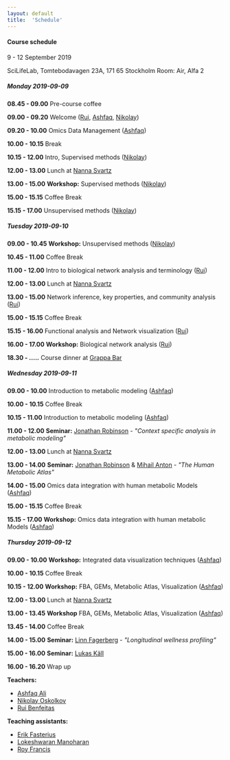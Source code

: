 ```yaml
---
layout: default
title:  'Schedule'
---
```

#### Course schedule

9 - 12 September 2019

SciLifeLab, Tomtebodavagen 23A, 171 65 Stockholm
Room: Air, Alfa 2



##### Monday 2019-09-09

**08.45 - 09.00** Pre-course coffee

**09.00 - 09.20** Welcome ([Rui][5], [Ashfaq][6], [Nikolay][7])

**09.20 - 10.00** Omics Data Management ([Ashfaq][6])

**10.00 - 10.15** Break

**10.15 - 12.00** Intro, Supervised methods ([Nikolay][7])

**12.00 - 13.00** Lunch at [Nanna Svartz][11] 

**13.00 - 15.00** **Workshop:** Supervised methods ([Nikolay][7])

**15.00 - 15.15** Coffee Break

**15.15 - 17.00** Unsupervised methods ([Nikolay][7])


##### Tuesday 2019-09-10

**09.00 - 10.45** **Workshop:** Unsupervised methods ([Nikolay][7])

**10.45 - 11.00** Coffee Break

**11.00 - 12.00** Intro to biological network analysis and terminology ([Rui][5])

**12.00 - 13.00** Lunch at [Nanna Svartz][11] 

**13.00 - 15.00** Network inference, key properties, and community analysis ([Rui][5])

**15.00 - 15.15** Coffee Break

**15.15 - 16.00** Functional analysis and Network visualization ([Rui][5])

**16.00 - 17.00** **Workshop:** Biological network analysis ([Rui][5])

**18.30 - .....** Course dinner at [Grappa Bar][12]


##### Wednesday 2019-09-11

**09.00 - 10.00** Introduction to metabolic modeling ([Ashfaq][6])

**10.00 - 10.15** Coffee Break

**10.15 - 11.00** Introduction to metabolic modeling ([Ashfaq][6])

**11.00 - 12.00** **Seminar:** [Jonathan Robinson][3] - *"Context specific analysis in metabolic modeling"*

**12.00 - 13.00** Lunch at [Nanna Svartz][11] 

**13.00 - 14.00** **Seminar:** [Jonathan Robinson][3] & [Mihail Anton][4] - *"The Human Metabolic Atlas"*

**14.00 - 15.00** Omics data integration with human metabolic Models ([Ashfaq][6])

**15.00 - 15.15** Coffee Break

**15.15 - 17.00** **Workshop:** Omics data integration with human metabolic Models ([Ashfaq][6])


##### Thursday 2019-09-12

**09.00 - 10.00** **Workshop:** Integrated data visualization techniques ([Ashfaq][6])

**10.00 - 10.15** Coffee Break

**10.15 - 12.00** **Workshop:** FBA, GEMs, Metabolic Atlas, Visualization ([Ashfaq][6])

**12.00 - 13.00** Lunch at [Nanna Svartz][11] 

**13.00 - 13.45** **Workshop**  FBA, GEMs, Metabolic Atlas, Visualization ([Ashfaq][6])

**13.45 - 14.00** Coffee Break

**14.00 - 15.00** **Seminar:** [Linn Fagerberg][1] - *"Longitudinal wellness profiling"*

**15.00 - 16.00** **Seminar:** [Lukas Käll][2]

**16.00 - 16.20** Wrap up

  
**Teachers:**
- [Ashfaq Ali][6]
- [Nikolay Oskolkov][7]
- [Rui Benfeitas][5]


**Teaching assistants:**
- [Erik Fasterius][8]
- [Lokeshwaran Manoharan][9]
- [Roy Francis][10]


[1]: https://www.kth.se/kcap/the-kth-center-for-applied-precision-medicine-kcap-1.639039
[2]: http://kaell.org/
[3]: https://research.chalmers.se/en/person/jonrob
[4]: https://www.chalmers.se/en/staff/Pages/mihail-anton.aspx
[5]: https://nbis.se/about/staff/rui-benfeitas/
[6]: https://nbis.se/about/staff/ashfaq-ali/
[7]: https://nbis.se/about/staff/nikolay-oskolkov/
[8]: https://nbis.se/about/staff/erik-fasterius/
[9]: https://nbis.se/about/staff/lokeshwaran-manoharan/
[10]: https://nbis.se/about/staff/roy-francis/
[11]: https://restaurang-ns.ki.se/restaurang-nanna-svartz/
[12]: http://www.grappabar.nu/